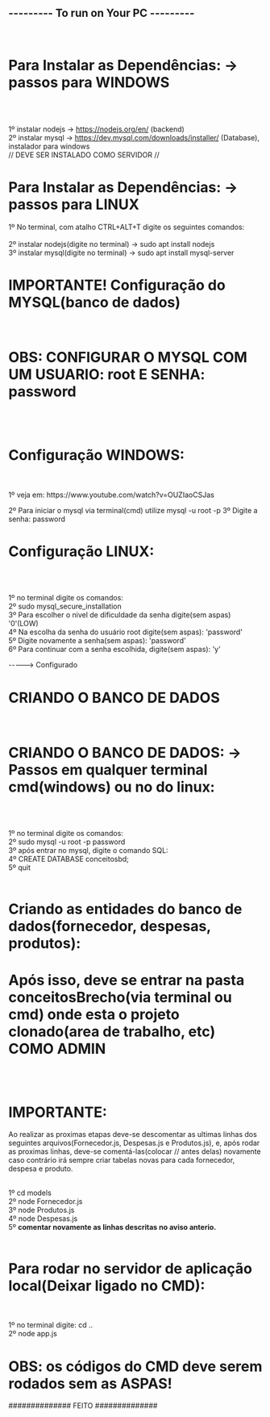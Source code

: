 <h2> --------- To run on Your PC --------- </h2>
<br>

<h1> Para Instalar as Dependências: -> passos para WINDOWS</h1> <br><br>

1º instalar nodejs -> https://nodejs.org/en/ (backend) <br>
2º instalar mysql ->  https://dev.mysql.com/downloads/installer/ (Database), instalador para windows <br>
// DEVE SER INSTALADO COMO SERVIDOR // <br>

<h1> Para Instalar as Dependências: -> passos para LINUX</h1>

1º No terminal, com atalho CTRL+ALT+T digite os seguintes comandos: <br><br>
2º instalar nodejs(digite no terminal) -> sudo apt install nodejs  <br>
3º instalar mysql(digite no terminal) ->  sudo apt install mysql-server  <br>

<h1> IMPORTANTE! Configuração do MYSQL(banco de dados)</h1> 
<br>
<h1> OBS: CONFIGURAR O MYSQL COM UM USUARIO: root E SENHA: password </h1><br>
<br>
<h1> Configuração WINDOWS: </h1><br><br>
1º  veja em: https://www.youtube.com/watch?v=OUZIaoCSJas <br>

2º Para iniciar o mysql via terminal(cmd) utilize mysql -u root -p 
3º Digite a senha: password

<h1> Configuração LINUX: </h1><br><br>

1º no terminal digite os comandos: <br>
2º sudo mysql_secure_installation <br>
3º Para escolher o nivel de dificuldade da senha digite(sem aspas) '0'(LOW)<br>
4º Na escolha da senha do usuário root digite(sem aspas): 'password'<br>
5º Digite novamente a senha(sem aspas): 'password'<br>
6º Para continuar com a senha escolhida, digite(sem aspas): 'y'<br>

-----> Configurado <br>
<h1> CRIANDO O BANCO DE DADOS </h1>

<br>

<h1> CRIANDO O BANCO DE DADOS: -> Passos em qualquer terminal cmd(windows) ou no do linux: </h1><br><br>

1º no terminal digite os comandos: <br>
2º sudo mysql -u root -p password <br>
3º após entrar no mysql, digite o comando SQL: <br>
4º CREATE DATABASE conceitosbd; <br>
5º quit <br><br>

<h1> Criando as entidades do banco de dados(fornecedor, despesas, produtos): </h1>

<h1> Após isso, deve se entrar na pasta conceitosBrecho(via terminal ou cmd) onde esta o projeto clonado(area de trabalho, etc) COMO ADMIN</h1><br><br>

<h1> <strong>IMPORTANTE:</strong></h1> Ao realizar as proximas etapas deve-se descomentar as ultimas linhas dos seguintes arquivos(Fornecedor.js, Despesas.js e Produtos.js), e, após rodar as proximas linhas, deve-se comentá-las(colocar // antes delas) novamente caso contrário irá sempre criar tabelas novas para cada fornecedor, despesa e produto.<br><br>

1º cd models <br>
2º node Fornecedor.js <br>
3º node Produtos.js <br> 
4º node Despesas.js <br> 
5º <strong> comentar novamente as linhas descritas no aviso anterio. </strong> <br><br>

<h1> Para rodar no servidor de aplicação local(Deixar ligado no CMD): </h1>
<br><br>
1º no terminal digite: cd .. <br>
2º node app.js <br>

<h1><strong>OBS:</Strong> os códigos do CMD deve serem rodados sem as ASPAS! </h1>

############## FEITO ##############
